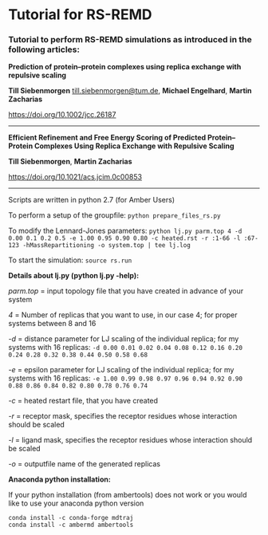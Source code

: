 # Tutorial for RS-REMD

### Tutorial to perform RS-REMD simulations as introduced in the following articles:

**Prediction of protein–protein complexes using replica exchange with repulsive scaling**

**Till Siebenmorgen** till.siebenmorgen@tum.de, **Michael Engelhard**, **Martin Zacharias**

https://doi.org/10.1002/jcc.26187

---

**Efficient Refinement and Free Energy Scoring of Predicted Protein–Protein Complexes Using Replica Exchange with Repulsive Scaling**

**Till Siebenmorgen**, **Martin Zacharias**

https://doi.org/10.1021/acs.jcim.0c00853

---

Scripts are written in python 2.7 (for Amber Users)



To perform a setup of the groupfile: 
```python prepare_files_rs.py```

To modify the Lennard-Jones parameters: 
```python lj.py parm.top 4 -d 0.00 0.1 0.2 0.5 -e 1.00 0.95 0.90 0.80 -c heated.rst -r :1-66 -l :67-123 -hMassRepartitioning -o system.top | tee lj.log```

To start the simulation: 
```source rs.run```


**Details about lj.py (python lj.py -help):**

*parm.top* = input topology file that you have created in advance of your system

*4* = Number of replicas that you want to use, in our case 4; for proper systems between 8 and 16

*-d* = distance parameter for LJ scaling of the individual replica; for my systems with 16 replicas:  `-d 0.00 0.01 0.02 0.04 0.08 0.12 0.16 0.20 0.24 0.28 0.32 0.38 0.44 0.50 0.58 0.68`

*-e* = epsilon parameter for LJ scaling of the individual replica;  for my systems with 16 replicas: `-e 1.00 0.99 0.98 0.97 0.96 0.94 0.92 0.90 0.88 0.86 0.84 0.82 0.80 0.78 0.76 0.74`

*-c* = heated restart file, that you have created

*-r* = receptor mask, specifies the receptor residues whose interaction should be scaled

*-l* = ligand mask, specifies the receptor residues whose interaction should be scaled

*-o* = outputfile name of the generated replicas


**Anaconda python installation:**

If your python installation (from ambertools) does not work or you would like to use your anaconda python version
```
conda install -c conda-forge mdtraj
conda install -c ambermd ambertools
```
